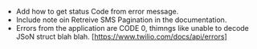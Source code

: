 
* Add how to get status Code from error message.
* Include note oin Retreive SMS Pagination in the documentation.
* Errors from the application are CODE 0, thimngs like unable to decode JSoN struct blah blah.
[https://www.twilio.com/docs/api/errors]